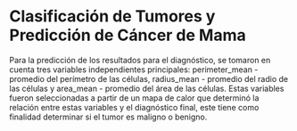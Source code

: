 # Clasificación de Tumores y Predicción de Cáncer de Mama
Para la predicción de los resultados para el diagnóstico, se tomaron en cuenta tres
variables independientes principales: perimeter_mean - promedio del perímetro de las células,
radius_mean - promedio del radio de las células y area_mean - promedio del área de las células.
Estas variables fueron seleccionadas a partir de un mapa de calor que determinó la relación entre
estas variables y el diagnóstico final, este tiene como finalidad determinar si el tumor es
maligno o benigno.
